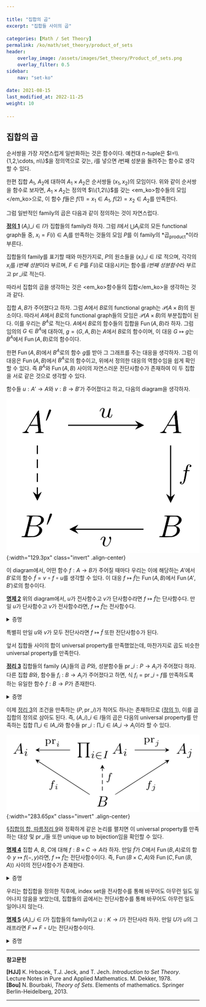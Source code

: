```yaml
---

title: "집합의 곱"
excerpt: "집합들 사이의 곱"

categories: [Math / Set Theory]
permalink: /ko/math/set_theory/product_of_sets
header:
    overlay_image: /assets/images/Set_theory/Product_of_sets.png
    overlay_filter: 0.5
sidebar: 
    nav: "set-ko"

date: 2021-08-15
last_modified_at: 2022-11-25
weight: 10

---
```


## 집합의 곱

순서쌍을 가장 자연스럽게 일반화하는 것은 함수이다. 예컨대 $n$-tuple은 $I=\\{1,2,\cdots, n\\}$을 정의역으로 갖는, $i$를 넣으면 $i$번째 성분을 돌려주는 함수로 생각할 수 있다.

한편 집합 $A_1$, $A_2$에 대하여 $A_1\times A_2$은 순서쌍들 $(x_1,x_2)$의 모임이다. 위와 같이 순서쌍을 함수로 보자면, $A_1\times A_2$는 정의역 $\\{1,2\\}$를 갖는 <em_ko>함수들의 모임</em_ko>으로, 이 함수 $f$들은 $f(1)=x_1\in A_1$, $f(2)=x_2\in A_2$를 만족한다. 

그럼 일반적인 family의 곱은 다음과 같이 정의하는 것이 자연스럽다.

<div class="definition" markdown="1">

<ins id="df1">**정의 1**</ins> $(A_i)\_{i\in I}$가 집합들의 family라 하자. 그럼 $I$에서 $\bigcup A_i$로의 모든 functional graph들 중, $x_i=F(i)\in A_i$를 만족하는 것들의 모임 $P$를 이 family의 *곱<sub>product</sub>*이라 부른다.

집합들의 family를 표기할 때와 마찬가지로, $P$의 원소들을 $(x_i)\_{i\in I}$로 적으며, 각각의 $x_i$를 *$i$번째 성분*이라 부르며, $F\in P$를 $F(i)$로 대응시키는 함수를 *$i$번째 성분함수*라 부르고 $\operatorname{pr}\_i$로 적는다.

</div>

따라서 집합의 곱을 생각하는 것은 <em_ko>함수들의 집합</em_ko>을 생각하는 것과 같다. 

집합 $A,B$가 주어졌다고 하자. 그럼 $A$에서 $B$로의 functional graph는 $\mathcal{P}(A\times B)$의 원소이다. 따라서 $A$에서 $B$로의 functional graph들의 모임은 $\mathcal{P}(A\times B)$의 부분집합이 된다. 이를 우리는 $B^A$로 적는다. $A$에서 $B$로의 함수들의 집합을 $\operatorname{Fun}(A,B)$라 하자. 그럼 임의의 $G\in B^A$에 대하여, $g=(G,A,B)$는 $A$에서 $B$로의 함수이며, 이 대응 $G\mapsto g$는 $B^A$에서 $\operatorname{Fun}(A,B)$로의 함수이다. 

한편 $\operatorname{Fun}(A,B)$에서 $B^A$로의 <phrase>함수 $g$를 받아 그 그래프를 주는 대응</phrase>을 생각하자. 그럼 이 대응은 $\operatorname{Fun}(A,B)$에서 $B^A$로의 함수이고, 위에서 정의한 대응의 역함수임을 쉽게 확인할 수 있다. 즉 $B^A$와 $\operatorname{Fun}(A,B)$ 사이의 자연스러운 전단사함수가 존재하여 이 두 집합을 서로 같은 것으로 생각할 수 있다.

함수들 $u:A'\rightarrow A$와 $v:B\rightarrow B'$가 주어졌다고 하고, 다음의 diagram을 생각하자.

![induced_mapping](/assets/images/Set_theory/Product_of_sets-1.png){:width="129.3px"  class="invert" .align-center}

이 diagram에서, 어떤 함수 $f:A\rightarrow B$가 주어질 때마다 우리는 이에 해당하는 $A'$에서 $B'$로의 함수 $\tilde{f}=v\circ f\circ u$를 생각할 수 있다. 이 대응 $f\mapsto \tilde{f}$는 $\operatorname{Fun}(A, B)$에서 $\operatorname{Fun}(A', B')$로의 함수이다.

<div class="proposition" markdown="1">

<ins id="pp2">**명제 2**</ins> 위의 diagram에서, $u$가 전사함수고 $v$가 단사함수라면 $f\mapsto \tilde{f}$는 단사함수다. 만일 $u$가 단사함수고 $v$가 전사함수라면, $f\mapsto \tilde{f}$는 전사함수다.

</div>
<details class="proof" markdown="1">
<summary>증명</summary>

우선 $u$, $v$가 각각 전사함수와 단사함수라 하자. 주어진 함수 $f\mapsto\tilde{f}$가 단사임을 보이기 위해서는 $\tilde{f}=\tilde{g}$라면 $f=g$임을 보여야 한다. $s$와 $r$을 각각에 해당하는 section과 retraction이라 하자. 만일 $\tilde{f}=\tilde{g}$라면, 

$$\begin{aligned}
  f&=\operatorname{id}_B\circ f\circ\operatorname{id}_A=(r\circ v)\circ f\circ(u\circ s)=r\circ(v\circ f\circ u)\circ s\\
  &=r\circ\tilde{f}\circ s=r\circ\tilde{g}\circ s\\
  &=r\circ(v\circ g\circ u)\circ s=(r\circ v)\circ g\circ (u\circ s)=\operatorname{id}_B\circ g\circ\operatorname{id}_A=g
\end{aligned}$$

이므로 $f=g$이다. 따라서 주어진 함수는 단사함수다. 

비슷하게 $u$와 $v$가 각각 단사함수, 전사함수라 하자. 임의의 $f'\in\operatorname{Fun}(A',B')$에 대하여 $\tilde{f}=f'$인 $f\in\operatorname{Fun}(A,B)$가 존재함을 보여야 한다. $r'$, $s'$가 각각 $u$와 $v$의 retraction과 section이라 하자. 그럼

$$f'=\operatorname{id}_{B'}\circ f'\circ\operatorname{id}_{A'}=(v\circ s')\circ f'\circ(r'\circ u)=v\circ(s'\circ f'\circ r')\circ u$$

이므로, $f=s'\circ f'\circ r'$는 $\operatorname{Fun}(A,B)$의 원소이며 $f'=\tilde{f}$를 만족한다. 따라서 주어진 함수는 전사함수다.

</details>

특별히 만일 $u$와 $v$가 모두 전단사라면 $f\mapsto \tilde{f}$ 또한 전단사함수가 된다. 

앞서 집합들 사이의 합이 universal property를 만족했었는데, 마찬가지로 곱도 비슷한 universal property를 만족한다.

<div class="proposition" markdown="1">

<ins id="thm3">**정리 3**</ins> 집합들의 family $(A_i)$들의 곱 $P$와, 성분함수들 $\operatorname{pr}\_i:P\rightarrow A_i$가 주어졌다 하자. 다른 집합 $B$와, 함수들 $f_i:B\rightarrow A_i$가 주어졌다고 하면, 식 $f_i=\operatorname{pr}\_i\circ f$를 만족하도록 하는 유일한 함수 $f:B\rightarrow P$가 존재한다.

</div>
<details class="proof" markdown="1">
<summary>증명</summary>

우선 주어진 조건 $f\_i=\operatorname{pr}\_i\circ f$를 만족하는 함수 $f,f'$가 주어졌다 하자. 우리는 임의의 $y\in B$에 대해 $f(y)=f'(y)$임을 보여야 한다. 그런데 $f(y)$와 $f'(y)$는 어차피 $A$의 원소이므로 함수(순서쌍)이고, 따라서 $i$가 대응되는 값($i$번째 좌표)들에 의해 결정된다. 따라서 임의의 $y\in B$와 $i\in I$가 주어졌다고 할 때, $\operatorname{pr}\_i(f(y))=\operatorname{pr}\_i(f'(y))$라는 것을 보이면 충분하다. 그런데

$$\operatorname{pr}_i(f(y))=f_i(y)=\operatorname{pr}_i(f'(y))$$  

이므로, 그러한 함수 $f$는 유일해야 한다.

존재성의 경우, 마찬가지로 위의 유일성 증명에 힌트를 얻어 $f(y)$의 값을

> $(f(y))(i)=f_i(y)$를 만족하는 함수 (혹은 $i$번째 좌표가 $f_i(y)$인 순서쌍)

으로 정의한 후 이 대응 $y\mapsto f(y)$가 실제로 함수임을 보이면 된다. 

</details>

이제 [정리 3](#thm3)의 조건을 만족하는 $(P, \operatorname{pr}\_i)$가 적어도 하나는 존재하므로 ([정의 1](#df1)), 이를 곱집합의 정의로 삼아도 된다. 즉,  $(A\_i)\_{i\in I}$들의 곱은 다음의 universal property를 만족하는 집합 $\prod\_{i\in I} A\_i$와 함수들 $\operatorname{pr}\_i:\prod\_{i\in I}A\_i\rightarrow A_i$이라 할 수 있다.

![universal_property_of_product](/assets/images/Set_theory/Product_of_sets-2.png){:width="283.65px" class="invert" .align-center}

[§집합의 합, 따름정리 9](/ko/math/set_theory/sum_of_sets#crl9)와 정확하게 같은 논리를 펼치면 이 universal property를 만족하는 대상 및 $\operatorname{pr}\_i$들 또한 unique up to bijection임을 확인할 수 있다. 

<div class="proposition" markdown="1">

<ins id="pp4">**명제 4**</ins> 집합 $A$, $B$, $C$에 대해 $f:B\times C\rightarrow A$라 하자. 만일 $\tilde{f}$가 $C$에서 $\operatorname{Fun}(B,A)$로의 함수 $y\mapsto f(-,y)$라면, $f\mapsto\tilde{f}$는 전단사함수이다. 즉, $\operatorname{Fun}(B\times C,A)$와 $\operatorname{Fun}(C, \operatorname{Fun}(B, A))$ 사이의 전단사함수가 존재한다.

</div>

<details class="proof" markdown="1">
<summary>증명</summary>
우선 $\tilde{f}$는 $C$에서 $\operatorname{Fun}(B,A)$로의 함수이므로, $\tilde{f}\in\operatorname{Fun}(C,\operatorname{Fun}(B,A))$이다. 따라서 주어진 함수는 $\operatorname{Fun}(B\times C, A)$에서 $\operatorname{Fun}(C, \operatorname{Fun}(B,A))$로의 함수이다. 우리는 이 함수가 전단사임을 보이기 위해 역함수를 만들 것이다.

$g\in\operatorname{Fun}(C, \operatorname{Fun}(B,A))$가 주어졌다고 하자. 그럼 임의의 $y\in C$에 대하여, $g(y)$는 $\operatorname{Fun}(B, A)$의 원소이다. 이제 $\bar{g}:B\times C\rightarrow A$를 $(x, y)$를 $g(y)(x)$로 보내는 함수로 정의하자. 그럼 임의의 $g\in \operatorname{Fun}(C,\operatorname{Fun}(B,A))$에 대하여, $g$를 $\bar{g}$로 보내는 함수

$$\begin{aligned}
-:\operatorname{Fun}(C, \operatorname{Fun}(B,A))&\rightarrow\operatorname{Fun}(B\times C,A)\\
g\phantom{function}&\mapsto\phantom{function}\bar{g}
\end{aligned}$$

를 생각할 수 있다. 앞서 말한대로, 우리는 이 함수 $-$가 원래의 함수

$$\begin{aligned}
\sim\;:\operatorname{Fun}(B\times C,A)&\rightarrow\operatorname{Fun}(C, \operatorname{Fun}(B,A))\\
f\phantom{function}&\mapsto\phantom{function}\tilde{f}
\end{aligned}$$

의 역함수임을 보여야 한다.

임의의 $f:B\times C\rightarrow A$에 대하여, $\tilde{f}\in \operatorname{Fun}(C, \operatorname{Fun}(B, A))$이다. 이제 이 함수를 거꾸로 $-$를 타고 $\operatorname{Fun}(B\times C,A)$로 보내자. 그럼 이 결과 $\bar{\tilde{f}}$는 $(x, y)$를 $\tilde{f}(y)(x)$로 보내는 함수이다. 그런데 $\tilde{f}(y)$는 함수 $f(-, y)$이므로 $\bar{\tilde{f}}=f$이다.  
한편 임의의 $g\in\operatorname{Fun}(C, \operatorname{Fun}(B, A))$에 대하여, $\bar{g}$를 먼저 적용한 후 $\tilde{\bar{g}}$를 조사해보면, $\tilde{\bar{g}}$는 $y\mapsto \bar{g}(-,y)$로 정해지는 함수이다. 그런데 $\bar{g}$의 정의에 의하여 이는 다시 $y$를 $g(y)(-)$로 보내는 함수이다. 즉 $\tilde{\bar{g}}$는 다시 $g$가 된다. 이로부터 $\bar{\tilde{f}}=f$이고 $\tilde{\bar{g}}=g$이므로 이들은 서로 역함수 관계이다. 즉, 우리는 다음을 보인 것이다.

$$\begin{aligned}
  f\overset{\sim}{\longrightarrow}&\tilde{f}\overset{-}{\longrightarrow}\bar{\tilde{f}}=f,\\
  g\overset{-}{\longrightarrow}&\bar{g}\overset{\sim}{\longrightarrow}\tilde{\bar{g}}=g
\end{aligned}$$

그러므로 $\sim\;:f\mapsto\tilde{f}$는 전단사이다. 
</details>

우리는 합집합을 정의한 직후에, index set을 전사함수를 통해 바꾸어도 아무런 일도 일어나지 않음을 보았는데, 집합들의 곱에서는 전단사함수를 통해 바꾸어도 아무런 일도 일어나지 않는다. 

<div class="proposition" markdown="1">

<ins id="pp5">**명제 5**</ins> $(A_i)\_{i\in I}$가 집합들의 family이고 $u:K\rightarrow I$가 전단사라 하자. 만일 $U$가 $u$의 그래프라면 $F\mapsto F\circ U$는 전단사함수이다.

</div>

<details class="proof" markdown="1">
<summary>증명</summary>
다음의 diagram을 생각하자.

![induced_bijection](/assets/images/Set_theory/Product_of_sets-3.png){:width="275.25px"  class="invert" .align-center}

여기서 $v$는 $(x_i)\_{i\in I}$를 $(x\_{u(k)})\_{k\in K}$로 대응시키는 전단사함수이다. 그럼 위의 [명제 2](#pp2)에 의하여 $F\mapsto F\circ U$는 전단사다.
</details>



---
**참고문헌**

**[HJJ]** K. Hrbacek, T.J. Jeck, and T. Jech. *Introduction to Set Theory*. Lecture Notes in Pure and Applied Mathematics. M. Dekker, 1978.  
**[Bou]** N. Bourbaki, <i>Theory of Sets</i>. Elements of mathematics. Springer Berlin-Heidelberg, 2013.

---

